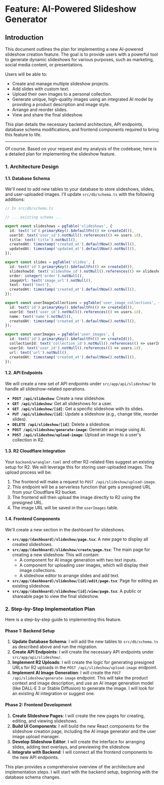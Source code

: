 # Feature: AI-Powered Slideshow Generator

## Introduction

This document outlines the plan for implementing a new AI-powered slideshow creation feature. The goal is to provide users with a powerful tool to generate dynamic slideshows for various purposes, such as marketing, social media content, or presentations.

Users will be able to:
- Create and manage multiple slideshow projects.
- Add slides with custom text.
- Upload their own images to a personal collection.
- Generate unique, high-quality images using an integrated AI model by providing a product description and image style.
- Arrange and reorder slides.
- View and share the final slideshow.

This plan details the necessary backend architecture, API endpoints, database schema modifications, and frontend components required to bring this feature to life.

---

Of course. Based on your request and my analysis of the codebase, here is a detailed plan for implementing the slideshow feature.

### **1. Architecture Design**

#### **1.1. Database Schema**

We'll need to add new tables to your database to store slideshows, slides, and user-uploaded images. I'll update `src/db/schema.ts` with the following additions:

```typescript
// In src/db/schema.ts

// ... existing schema ...

export const slideshows = pgTable('slideshows', {
  id: text('id').primaryKey().$defaultFn(() => createId()),
  userId: text('user_id').notNull().references(() => users.id),
  title: text('title').notNull(),
  createdAt: timestamp('created_at').defaultNow().notNull(),
  updatedAt: timestamp('updated_at').defaultNow().notNull(),
});

export const slides = pgTable('slides', {
  id: text('id').primaryKey().$defaultFn(() => createId()),
  slideshowId: text('slideshow_id').notNull().references(() => slideshows.id),
  order: integer('order').notNull(),
  imageUrl: text('image_url').notNull(),
  text: text('text'),
  createdAt: timestamp('created_at').defaultNow().notNull(),
});

export const userImageCollections = pgTable('user_image_collections', {
  id: text('id').primaryKey().$defaultFn(() => createId()),
  userId: text('user_id').notNull().references(() => users.id),
  name: text('name').notNull(),
  createdAt: timestamp('created_at').defaultNow().notNull(),
});

export const userImages = pgTable('user_images', {
  id: text('id').primaryKey().$defaultFn(() => createId()),
  collectionId: text('collection_id').notNull().references(() => userImageCollections.id),
  userId: text('user_id').notNull().references(() => users.id),
  url: text('url').notNull(),
  createdAt: timestamp('created_at').defaultNow().notNull(),
});
```

#### **1.2. API Endpoints**

We will create a new set of API endpoints under `src/app/api/slideshow/` to handle all slideshow-related operations.

*   **`POST /api/slideshow`**: Create a new slideshow.
*   **`GET /api/slideshow`**: Get all slideshows for a user.
*   **`GET /api/slideshow/[id]`**: Get a specific slideshow with its slides.
*   **`PUT /api/slideshow/[id]`**: Update a slideshow (e.g., change title, reorder slides).
*   **`DELETE /api/slideshow/[id]`**: Delete a slideshow.
*   **`POST /api/slideshow/generate-image`**: Generate an image using AI.
*   **`POST /api/slideshow/upload-image`**: Upload an image to a user's collection in R2.

#### **1.3. R2 Cloudflare Integration**

Your `backend/wrangler.toml` and other R2-related files suggest an existing setup for R2. We will leverage this for storing user-uploaded images. The upload process will be:

1.  The frontend will make a request to `POST /api/slideshow/upload-image`.
2.  This endpoint will be a serverless function that gets a presigned URL from your Cloudflare R2 bucket.
3.  The frontend will then upload the image directly to R2 using the presigned URL.
4.  The image URL will be saved in the `userImages` table.

#### **1.4. Frontend Components**

We'll create a new section in the dashboard for slideshows.

*   **`src/app/(dashboard)/slideshow/page.tsx`**: A new page to display all created slideshows.
*   **`src/app/(dashboard)/slideshow/create/page.tsx`**: The main page for creating a new slideshow. This will contain:
    *   A component for AI image generation with two text inputs.
    *   A component for uploading user images, which will display their image collections.
    *   A slideshow editor to arrange slides and add text.
*   **`src/app/(dashboard)/slideshow/[id]/edit/page.tsx`**: Page for editing an existing slideshow.
*   **`src/app/(dashboard)/slideshow/[id]/view/page.tsx`**: A public or shareable page to view the final slideshow.

### **2. Step-by-Step Implementation Plan**

Here is a step-by-step guide to implementing this feature.

#### **Phase 1: Backend Setup**

1.  **Update Database Schema**: I will add the new tables to `src/db/schema.ts` as described above and run the migration.
2.  **Create API Endpoints**: I will create the necessary API endpoints under `src/app/api/slideshow/`.
3.  **Implement R2 Uploads**: I will create the logic for generating presigned URLs for R2 uploads in the `POST /api/slideshow/upload-image` endpoint.
4.  **Implement AI Image Generation**: I will create the `POST /api/slideshow/generate-image` endpoint. This will take the product context and image description, and use an AI image generation model (like DALL-E 3 or Stable Diffusion) to generate the image. I will look for an existing AI integration or suggest one.

#### **Phase 2: Frontend Development**

1.  **Create Slideshow Pages**: I will create the new pages for creating, editing, and viewing slideshows.
2.  **Build UI Components**: I will build the new React components for the slideshow creation page, including the AI image generator and the user image upload manager.
3.  **Develop Slideshow Editor**: I will create the interface for arranging slides, adding text overlays, and previewing the slideshow.
4.  **Integrate with Backend**: I will connect all the frontend components to the new API endpoints.

This plan provides a comprehensive overview of the architecture and implementation steps. I will start with the backend setup, beginning with the database schema changes.